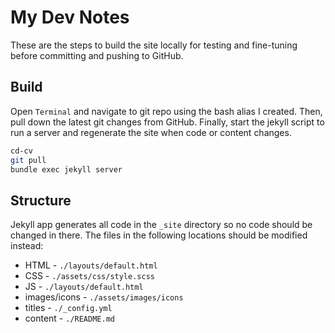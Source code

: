 # My Dev Notes

These are the steps to build the site locally for testing and fine-tuning before committing and pushing to GitHub.

## Build

Open `Terminal` and navigate to git repo using the bash alias I created. Then, pull down the latest git changes from GitHub. Finally, start the jekyll script to run a server and regenerate the site when code or content changes.

``` bash
cd-cv
git pull
bundle exec jekyll server
```

## Structure

Jekyll app generates all code in the `_site` directory so no code should be changed in there. The files in the following locations should be modified instead:


* HTML - `./layouts/default.html`
* CSS - `./assets/css/style.scss`
* JS - `./layouts/default.html`
* images/icons - `./assets/images/icons`
* titles - `./_config.yml`
* content - `./README.md`